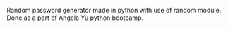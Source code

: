 Random password generator made in python with use of random module. Done as a part of Angela Yu python bootcamp.

